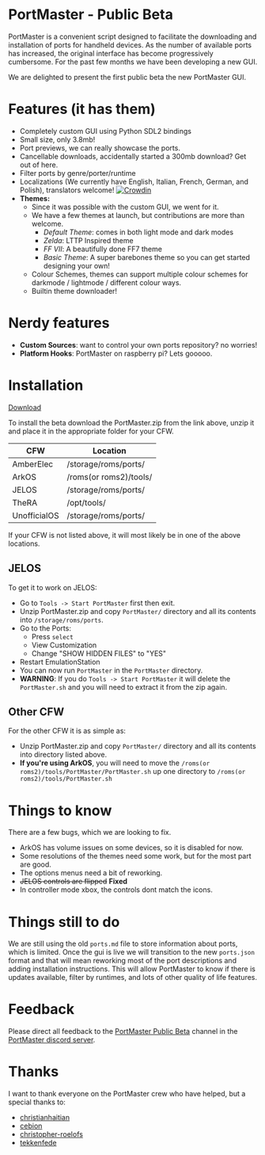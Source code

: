 # PortMaster - Public Beta

PortMaster is a convenient script designed to facilitate the downloading and installation of ports for handheld devices. As the number of available ports has increased, the original interface has become progressively cumbersome. For the past few months we have been developing a new GUI.

We are delighted to present the first public beta the new PortMaster GUI.

# Features (it has them)

- Completely custom GUI using Python SDL2 bindings
- Small size, only 3.8mb!
- Port previews, we can really showcase the ports.
- Cancellable downloads, accidentally started a 300mb download? Get out of here.
- Filter ports by genre/porter/runtime
- Localizations (We currently have English, Italian, French, German, and Polish), translators welcome! [![Crowdin](https://badges.crowdin.net/portmaster/localized.svg)](https://crowdin.com/project/portmaster)
- **Themes:**
  - Since it was possible with the custom GUI, we went for it.
  - We have a few themes at launch, but contributions are more than welcome.
    - *Default Theme*: comes in both light mode and dark modes
    - *Zelda*: LTTP Inspired theme
    - *FF VII*: A beautifully done FF7 theme
    - *Basic Theme*: A super barebones theme so you can get started designing your own!
  - Colour Schemes, themes can support multiple colour schemes for darkmode / lightmode / different colour ways.
  - Builtin theme downloader!

# Nerdy features

- **Custom Sources**: want to control your own ports repository? no worries!
- **Platform Hooks**: PortMaster on raspberry pi? Lets gooooo.


# Installation

[Download](https://github.com/kloptops/harbourmaster/releases/latest)

To install the beta download the PortMaster.zip from the link above, unzip it and place it in the appropriate folder for your CFW.

| CFW          | Location               |
|--------------|------------------------|
| AmberElec    | /storage/roms/ports/   |
| ArkOS        | /roms(or roms2)/tools/ |
| JELOS        | /storage/roms/ports/   |
| TheRA        | /opt/tools/            |
| UnofficialOS | /storage/roms/ports/   |

If your CFW is not listed above, it will most likely be in one of the above locations.

## JELOS

To get it to work on JELOS:

- Go to `Tools -> Start PortMaster` first then exit.
- Unzip PortMaster.zip and copy `PortMaster/` directory and all its contents into `/storage/roms/ports`.
- Go to the Ports:
  - Press `select`
  - View Customization
  - Change "SHOW HIDDEN FILES" to "YES"
- Restart EmulationStation
- You can now run `PortMaster` in the `PortMaster` directory.
- **WARNING**: If you do `Tools -> Start PortMaster` it will delete the `PortMaster.sh` and you will need to extract it from the zip again.

## Other CFW

For the other CFW it is as simple as:

- Unzip PortMaster.zip and copy `PortMaster/` directory and all its contents into directory listed above.
- **If you're using ArkOS**, you will need to move the `/roms(or roms2)/tools/PortMaster/PortMaster.sh` up one directory to `/roms(or roms2)/tools/PortMaster.sh`

# Things to know

There are a few bugs, which we are looking to fix.

- ArkOS has volume issues on some devices, so it is disabled for now.
- Some resolutions of the themes need some work, but for the most part are good.
- The options menus need a bit of reworking.
- ~~JELOS controls are flipped~~ **Fixed**
- In controller mode xbox, the controls dont match the icons.

# Things still to do

We are still using the old `ports.md` file to store information about ports, which is limited. Once the gui is live we will transition to the new `ports.json` format and that will mean reworking most of the port descriptions and adding installation instructions. This will allow PortMaster to know if there is updates available, filter by runtimes, and lots of other quality of life features.

# Feedback

Please direct all feedback to the [PortMaster Public Beta](https://discord.com/channels/1122861252088172575/1144846802701520997) channel in the [PortMaster discord server](https://discord.gg/SbVcUM4qFp).

# Thanks

I want to thank everyone on the PortMaster crew who have helped, but a special thanks to:

- [christianhaitian](https://github.com/christianhaitian)
- [cebion](https://github.com/cebion)
- [christopher-roelofs](https://github.com/christopher-roelofs)
- [tekkenfede](https://github.com/tekkenfede)
